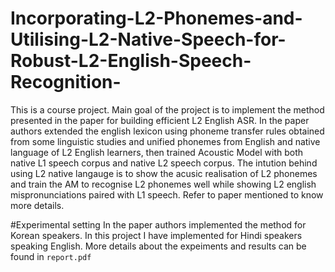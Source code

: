 # Incorporating-L2-Phonemes-and-Utilising-L2-Native-Speech-for-Robust-L2-English-Speech-Recognition-

This is a course project. Main goal of the project is to implement the method presented in the paper for building efficient L2 English ASR. In the paper authors extended the english lexicon using phoneme transfer rules obtained from some linguistic studies and unified phonemes from English and native language of L2 English learners, then trained Acoustic Model with both native L1 speech corpus and native L2 speech corpus. The intution behind using L2 native langauge is to show the acusic realisation of L2 phonemes and train the AM to recognise L2 phonemes well while showing L2 english mispronunciations paired with L1 speech. Refer to paper mentioned to know more details.

#Experimental setting
In the paper authors implemented the method for Korean speakers. In this project I have implemented for Hindi speakers speaking English. More details about the expeiments and results can be found in `report.pdf`

